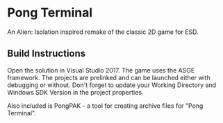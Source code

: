 # Pong Terminal
An Alien: Isolation inspired remake of the classic 2D game for ESD. 

## Build Instructions
Open the solution in Visual Studio 2017. The game uses the ASGE framework. The projects are prelinked and can be launched either with debugging or without. Don't forget to update your Working Directory and Windows SDK Version in the project properties.

Also included is PongPAK - a tool for creating archive files for "Pong Terminal".